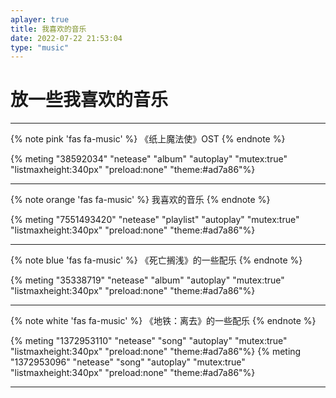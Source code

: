 ```yaml
---
aplayer: true
title: 我喜欢的音乐
date: 2022-07-22 21:53:04
type: "music"
---
```


# 放一些我喜欢的音乐

---

{% note pink 'fas fa-music' %}
《纸上魔法使》OST
{% endnote %}

{% meting "38592034" "netease" "album" "autoplay" "mutex:true" "listmaxheight:340px" "preload:none" "theme:#ad7a86"%}

---

{% note orange 'fas fa-music' %}
我喜欢的音乐
{% endnote %}

{% meting "7551493420" "netease" "playlist" "autoplay" "mutex:true" "listmaxheight:340px" "preload:none" "theme:#ad7a86"%}

---

{% note blue 'fas fa-music' %}
《死亡搁浅》的一些配乐
{% endnote %}

{% meting "35338719" "netease" "album" "autoplay" "mutex:true" "listmaxheight:340px" "preload:none" "theme:#ad7a86"%}

---

{% note white 'fas fa-music' %}
《地铁：离去》的一些配乐
{% endnote %}

{% meting "1372953110" "netease" "song" "autoplay" "mutex:true" "listmaxheight:340px" "preload:none" "theme:#ad7a86"%}
{% meting "1372953096" "netease" "song" "autoplay" "mutex:true" "listmaxheight:340px" "preload:none" "theme:#ad7a86"%}

---